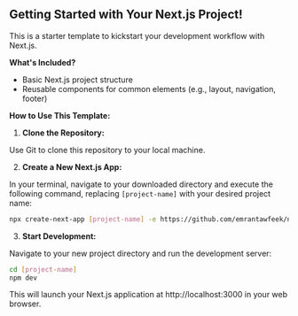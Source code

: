 ## Getting Started with Your Next.js Project!

This is a starter template to kickstart your development workflow with Next.js. 

**What's Included?**

* Basic Next.js project structure
* Reusable components for common elements (e.g., layout, navigation, footer)

**How to Use This Template:**

1.  **Clone the Repository:**

   Use Git to clone this repository to your local machine.

2.  **Create a New Next.js App:**

   In your terminal, navigate to your downloaded directory and execute the following command, replacing `[project-name]` with your desired project name:

   ```bash
   npx create-next-app [project-name] -e https://github.com/emrantawfeek/nextjs-starter
   ```

3.  **Start Development:**

   Navigate to your new project directory and run the development server:

   ```bash
   cd [project-name]
   npm dev
   ```

   This will launch your Next.js application at http://localhost:3000 in your web browser.

